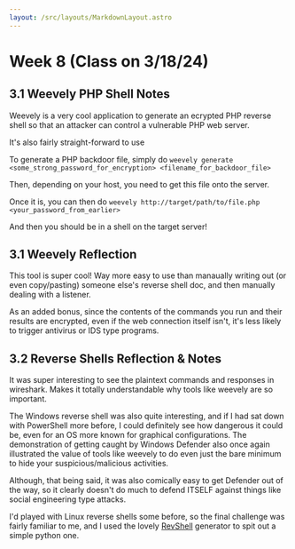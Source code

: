 ```yaml
---
layout: /src/layouts/MarkdownLayout.astro
---
```

# Week 8 (Class on 3/18/24)

## 3.1 Weevely PHP Shell Notes
Weevely is a very cool application to generate an ecrypted PHP reverse shell so that an attacker can control a vulnerable PHP web server.

It's also fairly straight-forward to use

To generate a PHP backdoor file, simply do
`weevely generate <some_strong_password_for_encryption> <filename_for_backdoor_file>`

Then, depending on your host, you need to get this file onto the server. 

Once it is, you can then do
`weevely http://target/path/to/file.php <your_password_from_earlier>`

And then you should be in a shell on the target server!

## 3.1 Weevely Reflection
This tool is super cool! Way more easy to use than manaually writing out (or even copy/pasting) someone else's reverse shell doc, and then manually dealing with a listener.

As an added bonus, since the contents of the commands you run and their results are encrypted, even if the web connection itself isn't, it's less likely to trigger antivirus or IDS type programs.

## 3.2 Reverse Shells Reflection & Notes

It was super interesting to see the plaintext commands and responses in wireshark. Makes it totally understandable why tools like weevely are so important.

The Windows reverse shell was also quite interesting, and if I had sat down with PowerShell more before, I could definitely see how dangerous it could be, even for an OS more known for graphical configurations. The demonstration of getting caught by Windows Defender also once again illustrated the value of tools like weevely to do even just the bare minimum to hide your suspicious/malicious activities.

Although, that being said, it was also comically easy to get Defender out of the way, so it clearly doesn't do much to defend ITSELF against things like social engineering type attacks.

I'd played with Linux reverse shells some before, so the final challenge was fairly familiar to me, and I used the lovely [RevShell](https://www.revshells.com/) generator to spit out a simple python one. 